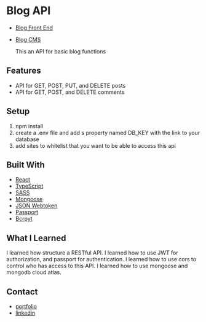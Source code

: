 # Blog API

- [Blog Front End](https://github.com/pongpwner/blog-front-end)
- [Blog CMS](https://github.com/pongpwner/blog-cms)


  This an API for basic blog functions

## Features

- API for GET, POST, PUT, and DELETE posts
- API for GET, POST, and DELETE comments

## Setup

1. npm install
1. create a .env file and add s property named DB_KEY with the link to your database
1. add sites to whitelist that you want to be able to access this api

## Built With

- [React](https://reactjs.org/)
- [TypeScript](https://www.typescriptlang.org/)
- [SASS](https://sass-lang.com/)
- [Mongoose](https://mongoosejs.com/)
- [JSON Webtoken](https://jwt.io/)
- [Passport](http://www.passportjs.org/)
- [Bcrpyt](https://www.npmjs.com/package/bcrypt)

## What I Learned

I learned how structure a RESTful API. I learned how to use JWT for authorization, and passport for authentication. I learned how to use cors to control who has access to this API. I learned how to use mongoose and mongodb cloud atlas.

## Contact

- [portfolio](https://pongpwner.github.io/eric-shyu-portfolio/)
- [linkedin](https://www.linkedin.com/in/eric-shyu-105a84191/)

